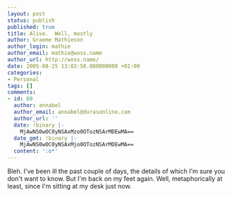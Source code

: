 ```yaml
---
layout: post
status: publish
published: true
title: Alive.  Well, mostly
author: Graeme Mathieson
author_login: mathie
author_email: mathie@woss.name
author_url: http://woss.name/
date: 2005-08-25 13:02:58.000000000 +01:00
categories:
- Personal
tags: []
comments:
- id: 60
  author: annabel
  author_email: annabel@durasonline.com
  author_url: ''
  date: !binary |-
    MjAwNS0wOC0yNSAxMzo0OTozNSArMDEwMA==
  date_gmt: !binary |-
    MjAwNS0wOC0yNSAxMjo0OTozNSArMDEwMA==
  content: ':o*'
---
```

Bleh.  I've been ill the past couple of days, the details of which I'm sure you don't want to know.  But I'm back on my feet again.  Well, metaphorically at least, since I'm sitting at my desk just now.
